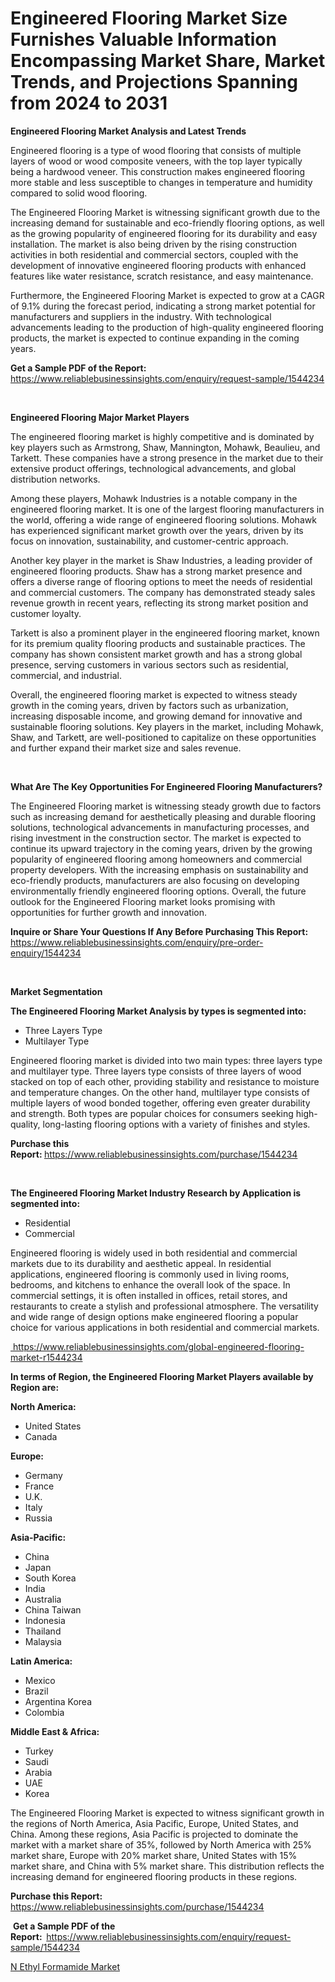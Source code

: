 <p><h1>Engineered Flooring Market Size Furnishes Valuable Information Encompassing Market Share, Market Trends, and Projections Spanning from 2024 to 2031</h1></p><p><strong>Engineered Flooring Market Analysis and Latest Trends</strong></p>
<p><p>Engineered flooring is a type of wood flooring that consists of multiple layers of wood or wood composite veneers, with the top layer typically being a hardwood veneer. This construction makes engineered flooring more stable and less susceptible to changes in temperature and humidity compared to solid wood flooring.</p><p>The Engineered Flooring Market is witnessing significant growth due to the increasing demand for sustainable and eco-friendly flooring options, as well as the growing popularity of engineered flooring for its durability and easy installation. The market is also being driven by the rising construction activities in both residential and commercial sectors, coupled with the development of innovative engineered flooring products with enhanced features like water resistance, scratch resistance, and easy maintenance.</p><p>Furthermore, the Engineered Flooring Market is expected to grow at a CAGR of 9.1% during the forecast period, indicating a strong market potential for manufacturers and suppliers in the industry. With technological advancements leading to the production of high-quality engineered flooring products, the market is expected to continue expanding in the coming years.</p></p>
<p><strong>Get a Sample PDF of the Report:&nbsp;</strong> <a href="https://www.reliablebusinessinsights.com/enquiry/request-sample/1544234">https://www.reliablebusinessinsights.com/enquiry/request-sample/1544234</a></p>
<p>&nbsp;</p>
<p><strong>Engineered Flooring Major Market Players</strong></p>
<p><p>The engineered flooring market is highly competitive and is dominated by key players such as Armstrong, Shaw, Mannington, Mohawk, Beaulieu, and Tarkett. These companies have a strong presence in the market due to their extensive product offerings, technological advancements, and global distribution networks.</p><p>Among these players, Mohawk Industries is a notable company in the engineered flooring market. It is one of the largest flooring manufacturers in the world, offering a wide range of engineered flooring solutions. Mohawk has experienced significant market growth over the years, driven by its focus on innovation, sustainability, and customer-centric approach.</p><p>Another key player in the market is Shaw Industries, a leading provider of engineered flooring products. Shaw has a strong market presence and offers a diverse range of flooring options to meet the needs of residential and commercial customers. The company has demonstrated steady sales revenue growth in recent years, reflecting its strong market position and customer loyalty.</p><p>Tarkett is also a prominent player in the engineered flooring market, known for its premium quality flooring products and sustainable practices. The company has shown consistent market growth and has a strong global presence, serving customers in various sectors such as residential, commercial, and industrial.</p><p>Overall, the engineered flooring market is expected to witness steady growth in the coming years, driven by factors such as urbanization, increasing disposable income, and growing demand for innovative and sustainable flooring solutions. Key players in the market, including Mohawk, Shaw, and Tarkett, are well-positioned to capitalize on these opportunities and further expand their market size and sales revenue.</p></p>
<p>&nbsp;</p>
<p><strong>What Are The Key Opportunities For Engineered Flooring Manufacturers?</strong></p>
<p><p>The Engineered Flooring market is witnessing steady growth due to factors such as increasing demand for aesthetically pleasing and durable flooring solutions, technological advancements in manufacturing processes, and rising investment in the construction sector. The market is expected to continue its upward trajectory in the coming years, driven by the growing popularity of engineered flooring among homeowners and commercial property developers. With the increasing emphasis on sustainability and eco-friendly products, manufacturers are also focusing on developing environmentally friendly engineered flooring options. Overall, the future outlook for the Engineered Flooring market looks promising with opportunities for further growth and innovation.</p></p>
<p><strong>Inquire or Share Your Questions If Any Before Purchasing This Report:</strong> <a href="https://www.reliablebusinessinsights.com/enquiry/pre-order-enquiry/1544234">https://www.reliablebusinessinsights.com/enquiry/pre-order-enquiry/1544234</a></p>
<p>&nbsp;</p>
<p><strong>Market Segmentation</strong></p>
<p><strong>The Engineered Flooring Market Analysis by types is segmented into:</strong></p>
<p><ul><li>Three Layers Type</li><li>Multilayer Type</li></ul></p>
<p><p>Engineered flooring market is divided into two main types: three layers type and multilayer type. Three layers type consists of three layers of wood stacked on top of each other, providing stability and resistance to moisture and temperature changes. On the other hand, multilayer type consists of multiple layers of wood bonded together, offering even greater durability and strength. Both types are popular choices for consumers seeking high-quality, long-lasting flooring options with a variety of finishes and styles.</p></p>
<p><strong>Purchase this Report:&nbsp;</strong><a href="https://www.reliablebusinessinsights.com/purchase/1544234">https://www.reliablebusinessinsights.com/purchase/1544234</a></p>
<p>&nbsp;</p>
<p><strong>The Engineered Flooring Market Industry Research by Application is segmented into:</strong></p>
<p><ul><li>Residential</li><li>Commercial</li></ul></p>
<p><p>Engineered flooring is widely used in both residential and commercial markets due to its durability and aesthetic appeal. In residential applications, engineered flooring is commonly used in living rooms, bedrooms, and kitchens to enhance the overall look of the space. In commercial settings, it is often installed in offices, retail stores, and restaurants to create a stylish and professional atmosphere. The versatility and wide range of design options make engineered flooring a popular choice for various applications in both residential and commercial markets.</p></p>
<p><a href="https://www.reliablebusinessinsights.com/global-engineered-flooring-market-r1544234">&nbsp;https://www.reliablebusinessinsights.com/global-engineered-flooring-market-r1544234</a></p>
<p><strong>In terms of Region, the Engineered Flooring Market Players available by Region are:</strong></p>
<p>
    <p> <strong> North America: </strong>
        <ul>
            <li>United States</li>
            <li>Canada</li>
        </ul>
        </p> 
    <p> <strong> Europe: </strong>
        <ul>
            <li>Germany</li>
            <li>France</li>
            <li>U.K.</li>
            <li>Italy</li>
            <li>Russia</li>
        </ul>
        </p> 
    <p> <strong> Asia-Pacific: </strong>
        <ul>
            <li>China</li>
            <li>Japan</li>
            <li>South Korea</li>
            <li>India</li>
            <li>Australia</li>
            <li>China Taiwan</li>
            <li>Indonesia</li>
            <li>Thailand</li>
            <li>Malaysia</li>
        </ul>
        </p> 
    <p> <strong> Latin America: </strong>
        <ul>
            <li>Mexico</li>
            <li>Brazil</li>
            <li>Argentina Korea</li>
            <li>Colombia</li>
        </ul>
        </p> 
    <p> <strong> Middle East & Africa: </strong>
        <ul>
            <li>Turkey</li>
            <li>Saudi</li>
            <li>Arabia</li>
            <li>UAE</li>
            <li>Korea</li>
        </ul>
    </p>
    </p>
<p><p>The Engineered Flooring Market is expected to witness significant growth in the regions of North America, Asia Pacific, Europe, United States, and China. Among these regions, Asia Pacific is projected to dominate the market with a market share of 35%, followed by North America with 25% market share, Europe with 20% market share, United States with 15% market share, and China with 5% market share. This distribution reflects the increasing demand for engineered flooring products in these regions.</p></p>
<p><strong>Purchase this Report: </strong><a href="https://www.reliablebusinessinsights.com/purchase/1544234">https://www.reliablebusinessinsights.com/purchase/1544234</a></p>
<p>&nbsp;<strong>Get a Sample PDF of the Report:&nbsp;&nbsp;</strong><a href="https://www.reliablebusinessinsights.com/enquiry/request-sample/1544234">https://www.reliablebusinessinsights.com/enquiry/request-sample/1544234</a></p>
<p><strong></strong></p>
<p><p><a href="https://github.com/fkhcgcyl33/Market-Research-Report-List-1/blob/main/n-ethyl-formamide-market.md">N Ethyl Formamide Market</a></p></p>